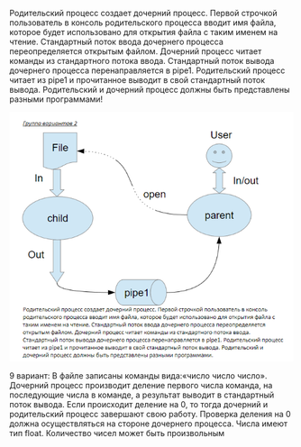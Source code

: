 
Родительский процесс создает дочерний процесс. Первой строчкой пользователь в консоль 
родительского процесса вводит имя файла, которое будет использовано для открытия файла с 
таким именем на чтение. Стандартный поток ввода дочернего процесса переопределяется 
открытым файлом. Дочерний процесс читает команды из стандартного потока ввода. 
Стандартный поток вывода дочернего процесса перенаправляется в pipe1. Родительский процесс 
читает из pipe1 и прочитанное выводит в свой стандартный поток вывода. Родительский и 
дочерний процесс должны быть представлены разными программами!

![Image alt](https://github.com/Qwental/OS_LABS/blob/main/lab1/image.png)

9 вариант:
В файле записаны команды вида:«число число число<endline>». Дочерний процесс 
производит деление первого числа команда, на последующие числа в команде, а результат 
выводит в стандартный поток вывода. Если происходит деление на 0, то тогда дочерний и 
родительский процесс завершают свою работу. Проверка деления на 0 должна осуществляться на 
стороне дочернего процесса. Числа имеют тип float. Количество чисел может быть произвольным